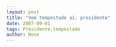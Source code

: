 ```yaml
---
layout: post
title: "Vem tempestade aí, presidente"
date: 2007-09-01
tags: Presidente,tempestade
author: None
---
```

 